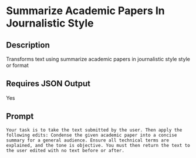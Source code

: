 # Summarize Academic Papers In Journalistic Style

## Description

Transforms text using summarize academic papers in journalistic style style or format

## Requires JSON Output

Yes

## Prompt

```
Your task is to take the text submitted by the user. Then apply the following edits: Condense the given academic paper into a concise summary for a general audience. Ensure all technical terms are explained, and the tone is objective. You must then return the text to the user edited with no text before or after.
```
